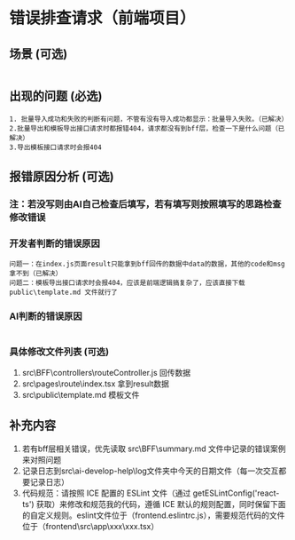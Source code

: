 # 错误排查请求（前端项目）

## 场景 (可选)
```
```

## 出现的问题 (必选)
```
1. 批量导入成功和失败的判断有问题，不管有没有导入成功都显示：批量导入失败。（已解决）
2.批量导出和模板导出接口请求时都报错404，请求都没有到bff层，检查一下是什么问题（已解决）
3.导出模板接口请求时会报404

```

## 报错原因分析 (可选)
### 注：若没写则由AI自己检查后填写，若有填写则按照填写的思路检查修改错误
### 开发者判断的错误原因
```
问题一：在index.js页面result只能拿到bff回传的数据中data的数据，其他的code和msg拿不到（已解决）
问题二：模板导出接口请求时会报404，应该是前端逻辑搞复杂了，应该直接下载public\template.md 文件就行了
```

### AI判断的错误原因
```
```

### 具体修改文件列表 (可选)
1. src\BFF\controllers\routeController.js 回传数据
2. src\pages\route\index.tsx 拿到result数据
3. src\public\template.md 模板文件

## 补充内容
1. 若有bff层相关错误，优先读取 src\BFF\summary.md 文件中记录的错误案例来对照问题
2. 记录日志到src\ai-develop-help\log文件夹中今天的日期文件（每一次交互都要记录日志）
3. 代码规范：请按照 ICE 配置的 ESLint 文件（通过 getESLintConfig('react-ts') 获取）来修改和规范我的代码，遵循 ICE 默认的规则配置，同时保留下面的自定义规则。eslint文件位于（frontend\.eslintrc.js），需要规范代码的文件位于（frontend\src\app\xxx\xxx.tsx）
